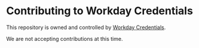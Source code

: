 # Contributing to Workday Credentials

This repository is owned and controlled by [Workday Credentials](https://credentials.workday.com/).

We are not accepting contributions at this time.